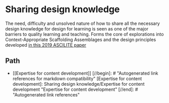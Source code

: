 # Sharing design knowledge

The need, difficulty and unsolved nature of how to share all the necessary design knowledge for design for learning is seen as one of the major barriers to quality learning and teaching. Forms the core of explorations into Context-Appropriate Scaffolding Assemblages and the design principles developed [in this 2019 ASCILITE paper](https://djon.es/blog/2019/11/28/how-to-share-design-knowledge-in-design-for-digital-learning/)

## Path

- [[Expertise for content development]]
[//begin]: # "Autogenerated link references for markdown compatibility"
[Expertise for content development]: Sharing design knowledge/Expertise for content development "Expertise for content development"
[//end]: # "Autogenerated link references"